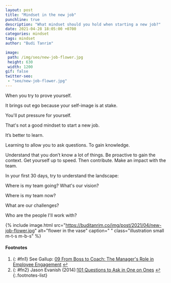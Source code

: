 ```yaml
---
layout: post
title: "Mindset in the new job"
punchline: true
description: "What mindset should you hold when starting a new job?"
date: 2021-04-28 18:05:00 +0700
categories: mindset
tags: mindset
author: "Budi Tanrim"

image:
 path: /img/seo/new-job-flower.jpg
 height: 630
 width: 1200
gif: false
twitter-seo: 
 - "seo/new-job-flower.jpg"
---
```


When you try to prove yourself.

It brings out ego because your self-image is at stake. 

You'll put pressure for yourself.

That's not a good mindset to start a new job. 

It’s better to learn.

Learning to allow you to ask questions. To gain knowledge.

Understand that you don’t know a lot of things. Be proactive to gain the context. Get yourself up to speed. Then contribute. Make an impact with the team.

In your first 30 days, try to understand the landscape:

Where is my team going? What's our vision?

Where is my team now? 

What are our challenges?

Who are the people I'll work with?


{% include image.html 
src="https://buditanrim.co/img/post/2021/04/new-job-flower.jpg" 
alt="flower in the vase" 
caption=" "
class="illustration small m-t-s m-b-s" %}

#### Footnotes
1. {: #fn1} See Gallup: [09 From Boss to Coach: The Manager's Role in Employee Engagement](https://www.gallup.com/workplace/285674/improve-employee-engagement-workplace.aspx#ite-285788)  [↩](#a1)
2. {: #fn2} Jason Evanish (2014):[101 Questions to Ask in One on Ones](https://jasonevanish.com/2014/05/29/101-questions-to-ask-in-1-on-1s/) [↩](#a1)
{:.footnotes-list}
